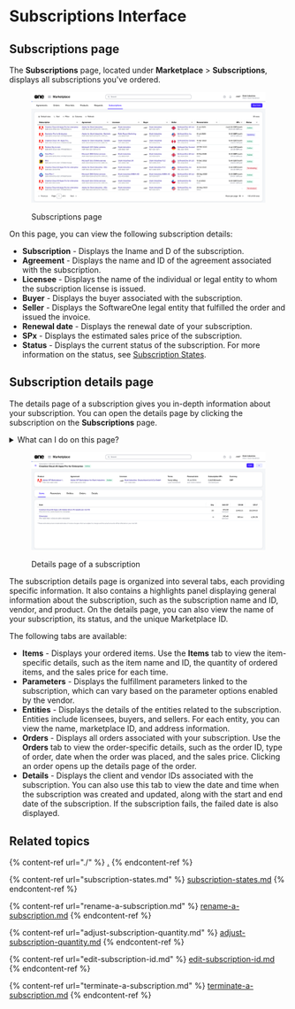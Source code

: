 # Subscriptions Interface

## Subscriptions page

The **Subscriptions** page, located under **Marketplace** > **Subscriptions**, displays all subscriptions you've ordered.

<figure><img src="../../../.gitbook/assets/image (372).png" alt=""><figcaption><p>Subscriptions page</p></figcaption></figure>

On this page, you can view the following subscription details:

* **Subscription** - Displays the Iname and D of the subscription.
* **Agreement** - Displays the name and ID of the agreement associated with the subscription.
* **Licensee** - Displays the name of the individual or legal entity to whom the subscription license is issued.
* **Buyer** - Displays the buyer associated with the subscription.
* **Seller** - Displays the SoftwareOne legal entity that fulfilled the order and issued the invoice.
* **Renewal date** - Displays the renewal date of your subscription.
* **SPx** - Displays the estimated sales price of the subscription.
* **Status** - Displays the current status of the subscription. For more information on the status, see [Subscription States](subscription-states.md).

## Subscription details page <a href="#subscription-details" id="subscription-details"></a>

The details page of a subscription gives you in-depth information about your subscription. You can open the details page by clicking the subscription on the **Subscriptions** page.&#x20;

<details>

<summary>What can I do on this page?</summary>

From the details page, you can complete the following tasks:&#x20;

* [Rename your subscription](rename-a-subscription.md)
* [Adjust the quantity of your subscriptions](adjust-subscription-quantity.md).
* [Edit the subscription ID](edit-subscription-id.md).
* [Terminate a single or multiple subscriptions](terminate-a-subscription.md).

</details>

<figure><img src="../../../.gitbook/assets/image (371).png" alt=""><figcaption><p>Details page of a subscription</p></figcaption></figure>

The subscription details page is organized into several tabs, each providing specific information. It also contains a highlights panel displaying general information about the subscription, such as the subscription name and ID, vendor, and product. On the details page, you can also view the name of your subscription, its status, and the unique Marketplace ID.&#x20;

The following tabs are available:&#x20;

* **Items** - Displays your ordered items. Use the **Items** tab to view the item-specific details, such as the item name and ID, the quantity of ordered items, and the sales price for each time.&#x20;
* **Parameters** - Displays the fulfillment parameters linked to the subscription, which can vary based on the parameter options enabled by the vendor.
* **Entities** - Displays the details of the entities related to the subscription. Entities include licensees, buyers, and sellers. For each entity, you can view the name, marketplace ID, and address information.&#x20;
* **Orders** -  Displays all orders associated with your subscription. Use the **Orders** tab to view the order-specific details, such as the order ID, type of order, date when the order was placed, and the sales price.  Clicking an order opens up the details page of the order.&#x20;
* **Details** - Displays the client and vendor IDs associated with the subscription. You can also use this tab to view the date and time when the subscription was created and updated, along with the start and end date of the subscription. If the subscription fails, the failed date is also displayed.&#x20;

## Related topics

{% content-ref url="./" %}
[.](./)
{% endcontent-ref %}

{% content-ref url="subscription-states.md" %}
[subscription-states.md](subscription-states.md)
{% endcontent-ref %}

{% content-ref url="rename-a-subscription.md" %}
[rename-a-subscription.md](rename-a-subscription.md)
{% endcontent-ref %}

{% content-ref url="adjust-subscription-quantity.md" %}
[adjust-subscription-quantity.md](adjust-subscription-quantity.md)
{% endcontent-ref %}

{% content-ref url="edit-subscription-id.md" %}
[edit-subscription-id.md](edit-subscription-id.md)
{% endcontent-ref %}

{% content-ref url="terminate-a-subscription.md" %}
[terminate-a-subscription.md](terminate-a-subscription.md)
{% endcontent-ref %}
